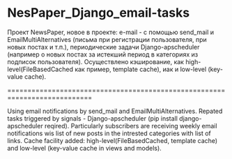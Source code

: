 # NesPaper_Django_email-tasks

 Проект NewsPaper, новое в проекте: e-mail - с помощью send_mail и EmailMultiAlternatives (письма при регистрации пользователя,
 при новых постах и т.п.), периодические задачи Django-apscheduler (например о новых постах за истекший период в категориях из подписок пользователя).
 Осуществлено кэширование, как high-level(FileBasedCached как пример, template cache), иак и 
 low-level (key-value cache).
 
===========================================================================

Using email notifications by send_mail and  EmailMultiAlternatives.
Repated tasks triggered by signals - Django-apscheduler (pip install django-apscheduler reqired).
Particularly subscribers are receiving weekly email notifications wis list of new posts in the intrested categories with list of links.
Cache facility added: high-level(FileBasedCached, template cache) and low-level (key-value cache in views and models).
